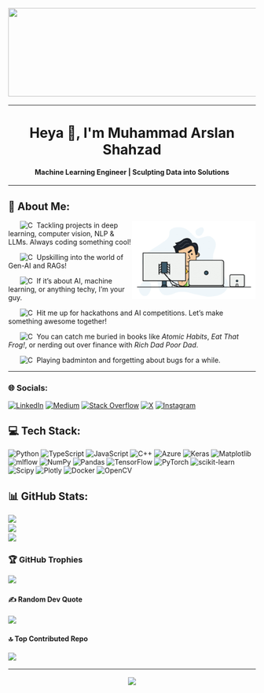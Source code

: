 <p align="center"><img src="https://github.com/muhammadarslanshahzad/muhammadarslanshahzad/blob/main/assets/header.jpeg" width="1380px" height="180px"></p>

---

<h1 align="center">Heya 👋, I'm Muhammad Arslan Shahzad</h1>

<h4 align="center">Machine Learning Engineer | Sculpting Data into Solutions </h4>

---

## 💫 About Me:


<img src="https://github.com/abhinav-bohra/abhinav-bohra/blob/main/intro.gif" width="50%" height="50%" align="right">

<p align="left">
&nbsp;&nbsp;&nbsp;&nbsp;&nbsp;&nbsp;<img src="https://github.com/muhammadarslanshahzad/muhammadarslanshahzad/blob/main/assets/icons/working.png" alt="C" width="25" height="25" />&nbsp;&nbsp;Tackling projects in deep learning, computer vision, NLP & LLMs. Always coding something cool! <br>

&nbsp;&nbsp;&nbsp;&nbsp;&nbsp;&nbsp;<img src="https://github.com/muhammadarslanshahzad/muhammadarslanshahzad/blob/main/assets/icons/nlp.png" alt="C" width="25" height="25" />&nbsp;&nbsp;Upskilling into the world of Gen-AI and RAGs! <br>

&nbsp;&nbsp;&nbsp;&nbsp;&nbsp;&nbsp;<img src="https://github.com/muhammadarslanshahzad/muhammadarslanshahzad/blob/main/assets/icons/coding.png" alt="C" width="25" height="25" />&nbsp;&nbsp;If it’s about AI, machine learning, or anything techy, I’m your guy. <br>


&nbsp;&nbsp;&nbsp;&nbsp;&nbsp;&nbsp;<img src="https://github.com/muhammadarslanshahzad/muhammadarslanshahzad/blob/main/assets/icons/collaboration.png" alt="C" width="25" height="25" />&nbsp;&nbsp;Hit me up for hackathons and AI competitions. Let’s make something awesome together! <br>

&nbsp;&nbsp;&nbsp;&nbsp;&nbsp;&nbsp;<img src="https://github.com/muhammadarslanshahzad/muhammadarslanshahzad/blob/main/assets/icons/sloth.png" alt="C" width="25" height="25" />&nbsp;&nbsp;You can catch me buried in books like *Atomic Habits*, *Eat That Frog!*, or nerding out over finance with *Rich Dad Poor Dad*. <br>

&nbsp;&nbsp;&nbsp;&nbsp;&nbsp;&nbsp;<img src="https://github.com/muhammadarslanshahzad/muhammadarslanshahzad/blob/main/assets/icons/joystick.png" alt="C" width="25" height="25" />&nbsp;&nbsp;Playing badminton and forgetting about bugs for a while. <br>
</p>

---

### 🌐 Socials:
[![LinkedIn](https://img.shields.io/badge/LinkedIn-%230077B5.svg?logo=linkedin&logoColor=white)](https://linkedin.com/in/https://www.linkedin.com/in/muhammad-arslan-shahzad/) [![Medium](https://img.shields.io/badge/Medium-12100E?logo=medium&logoColor=white)](https://medium.com/@muhammadarslanshahzad) [![Stack Overflow](https://img.shields.io/badge/-Stackoverflow-FE7A16?logo=stack-overflow&logoColor=white)](https://stackoverflow.com/users/22744995/muhammad-arslan-shahzad) [![X](https://img.shields.io/badge/X-black.svg?logo=X&logoColor=white)](https://x.com/Shahzad_MArslan/) [![Instagram](https://img.shields.io/badge/Instagram-%23E4405F.svg?logo=Instagram&logoColor=white)](https://instagram.com/muhammadarslan.shahzad/) 

## 💻 Tech Stack:
![Python](https://img.shields.io/badge/python-3670A0?style=plastic&logo=python&logoColor=ffdd54) ![TypeScript](https://img.shields.io/badge/typescript-%23007ACC.svg?style=plastic&logo=typescript&logoColor=white) ![JavaScript](https://img.shields.io/badge/javascript-%23323330.svg?style=plastic&logo=javascript&logoColor=%23F7DF1E) ![C++](https://img.shields.io/badge/c++-%2300599C.svg?style=plastic&logo=c%2B%2B&logoColor=white) ![Azure](https://img.shields.io/badge/azure-%230072C6.svg?style=plastic&logo=microsoftazure&logoColor=white) ![Keras](https://img.shields.io/badge/Keras-%23D00000.svg?style=plastic&logo=Keras&logoColor=white) ![Matplotlib](https://img.shields.io/badge/Matplotlib-%23ffffff.svg?style=plastic&logo=Matplotlib&logoColor=black) ![mlflow](https://img.shields.io/badge/mlflow-%23d9ead3.svg?style=plastic&logo=numpy&logoColor=blue) ![NumPy](https://img.shields.io/badge/numpy-%23013243.svg?style=plastic&logo=numpy&logoColor=white) ![Pandas](https://img.shields.io/badge/pandas-%23150458.svg?style=plastic&logo=pandas&logoColor=white) ![TensorFlow](https://img.shields.io/badge/TensorFlow-%23FF6F00.svg?style=plastic&logo=TensorFlow&logoColor=white) ![PyTorch](https://img.shields.io/badge/PyTorch-%23EE4C2C.svg?style=plastic&logo=PyTorch&logoColor=white) ![scikit-learn](https://img.shields.io/badge/scikit--learn-%23F7931E.svg?style=plastic&logo=scikit-learn&logoColor=white) ![Scipy](https://img.shields.io/badge/SciPy-%230C55A5.svg?style=plastic&logo=scipy&logoColor=%white) ![Plotly](https://img.shields.io/badge/Plotly-%233F4F75.svg?style=plastic&logo=plotly&logoColor=white) ![Docker](https://img.shields.io/badge/docker-%230db7ed.svg?style=plastic&logo=docker&logoColor=white) ![OpenCV](https://img.shields.io/badge/opencv-%23white.svg?style=plastic&logo=opencv&logoColor=white)

## 📊 GitHub Stats:
![](https://github-readme-stats.vercel.app/api?username=muhammadarslanshahzad&theme=dark&hide_border=false&include_all_commits=true&count_private=true)<br/>
![](https://github-readme-streak-stats.herokuapp.com/?user=muhammadarslanshahzad&theme=dark&hide_border=false)<br/>
![](https://github-readme-stats.vercel.app/api/top-langs/?username=muhammadarslanshahzad&theme=dark&hide_border=false&include_all_commits=true&count_private=true&layout=compact)

### 🏆 GitHub Trophies
![](https://github-profile-trophy.vercel.app/?username=muhammadarslanshahzad&theme=onedark&no-frame=false&no-bg=true&margin-w=4)

#### ✍️ Random Dev Quote
![](https://quotes-github-readme.vercel.app/api?type=horizontal&theme=tokyonight)

#### 🔝 Top Contributed Repo
![](https://github-contributor-stats.vercel.app/api?username=muhammadarslanshahzad&limit=5&theme=dark&combine_all_yearly_contributions=true)


---
<p align="center">
<img src="https://komarev.com/ghpvc/?username=muhammadarslanshahzad" align="center"/>
</p>
